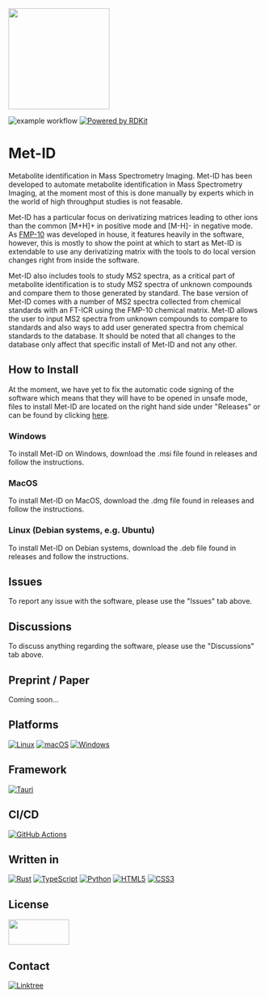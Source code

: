 <img src="https://github.com/pbjarterot/Met-ID/assets/46728406/115bcc2d-3c16-42ab-8f50-484b2dd5d253" width="200" height="200">

![example workflow](https://github.com/pbjarterot/Met-ID/actions/workflows/main.yml/badge.svg)    [![Powered by RDKit](https://img.shields.io/badge/Powered%20by-RDKit-3838ff.svg?logo=data:image/png;base64,iVBORw0KGgoAAAANSUhEUgAAABAAAAAQBAMAAADt3eJSAAAABGdBTUEAALGPC/xhBQAAACBjSFJNAAB6JgAAgIQAAPoAAACA6AAAdTAAAOpgAAA6mAAAF3CculE8AAAAFVBMVEXc3NwUFP8UPP9kZP+MjP+0tP////9ZXZotAAAAAXRSTlMAQObYZgAAAAFiS0dEBmFmuH0AAAAHdElNRQfmAwsPGi+MyC9RAAAAQElEQVQI12NgQABGQUEBMENISUkRLKBsbGwEEhIyBgJFsICLC0iIUdnExcUZwnANQWfApKCK4doRBsKtQFgKAQC5Ww1JEHSEkAAAACV0RVh0ZGF0ZTpjcmVhdGUAMjAyMi0wMy0xMVQxNToyNjo0NyswMDowMDzr2J4AAAAldEVYdGRhdGU6bW9kaWZ5ADIwMjItMDMtMTFUMTU6MjY6NDcrMDA6MDBNtmAiAAAAAElFTkSuQmCC)](https://www.rdkit.org/)
    

# Met-ID
Metabolite identification in Mass Spectrometry Imaging.
Met-ID has been developed to automate metabolite identification in Mass Spectrometry Imaging, at the moment most of this is done manually by experts which in the world of high throughput studies is not feasable.

Met-ID has a particular focus on derivatizing matrices leading to other ions than the common [M+H]+ in positive mode and [M-H]- in negative mode. As [FMP-10](https://www.nature.com/articles/s41592-019-0551-3) was developed in house, it features heavily in the software, however, this is mostly to show the point at which to start as Met-ID is extendable to use any derivatizing matrix with the tools to do local version changes right from inside the software.

Met-ID also includes tools to study MS2 spectra, as a critical part of metabolite identification is to study MS2 spectra of unknown compounds and compare them to those generated by standard. The base version of Met-ID comes with a number of MS2 spectra collected from chemical standards with an FT-ICR using the FMP-10 chemical matrix. Met-ID allows the user to input MS2 spectra from unknown compounds to compare to standards and also ways to add user generated spectra from chemical standards to the database. It should be noted that all changes to the database only affect that specific install of Met-ID and not any other.



## How to Install
At the moment, we have yet to fix the automatic code signing of the software which means that they will have to be opened in unsafe mode, files to install Met-ID are located on the right hand side under "Releases" or can be found by clicking [here](https://github.com/pbjarterot/Met-ID/releases).

### Windows
To install Met-ID on Windows, download the .msi file found in releases and follow the instructions.

### MacOS
To install Met-ID on MacOS, download the .dmg file found in releases and follow the instructions.

### Linux (Debian systems, e.g. Ubuntu)
To install Met-ID on Debian systems, download the .deb file found in releases and follow the instructions.

## Issues
To report any issue with the software, please use the "Issues" tab above.

## Discussions
To discuss anything regarding the software, please use the "Discussions" tab above.

## Preprint / Paper
Coming soon...

## Platforms 
[![Linux](https://img.shields.io/badge/Linux-FCC624?style=for-the-badge&logo=linux&logoColor=black)](https://www.linux.org/)
[![macOS](https://img.shields.io/badge/mac%20os-000000?style=for-the-badge&logo=macos&logoColor=F0F0F0)](https://www.apple.com/se/macos)
[![Windows](https://img.shields.io/badge/Windows-0078D6?style=for-the-badge&logo=windows&logoColor=white)](https://www.microsoft.com/)

## Framework
[![Tauri](https://img.shields.io/badge/tauri-%2324C8DB.svg?style=for-the-badge&logo=tauri&logoColor=%23FFFFFF)](https://tauri.app/)

## CI/CD
[![GitHub Actions](https://img.shields.io/badge/github%20actions-%232671E5.svg?style=for-the-badge&logo=githubactions&logoColor=white)](https://github.com/pbjarterot/Met-ID/actions)

## Written in
[![Rust](https://img.shields.io/badge/rust-%23000000.svg?style=for-the-badge&logo=rust&logoColor=white)](https://www.rust-lang.org/)
[![TypeScript](https://img.shields.io/badge/typescript-%23007ACC.svg?style=for-the-badge&logo=typescript&logoColor=white)](https://www.typescriptlang.org/)
[![Python](https://img.shields.io/badge/python-3670A0?style=for-the-badge&logo=python&logoColor=ffdd54)](https://www.python.org/)
[![HTML5](https://img.shields.io/badge/html5-%23E34F26.svg?style=for-the-badge&logo=html5&logoColor=white)](https://en.wikipedia.org/wiki/HTML5)
[![CSS3](https://img.shields.io/badge/css3-%231572B6.svg?style=for-the-badge&logo=css3&logoColor=white)](https://en.wikipedia.org/wiki/CSS)

## License
<img src="https://mirrors.creativecommons.org/presskit/buttons/88x31/png/by-nc.png" width="120" height="50">

## Contact
[![Linktree](https://img.shields.io/badge/linktree-1de9b6?style=for-the-badge&logo=linktree&logoColor=white)](https://linktr.ee/patrikbja)












